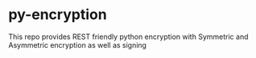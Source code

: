 # py-encryption
This repo provides REST friendly python encryption with Symmetric and Asymmetric encryption as well as signing
